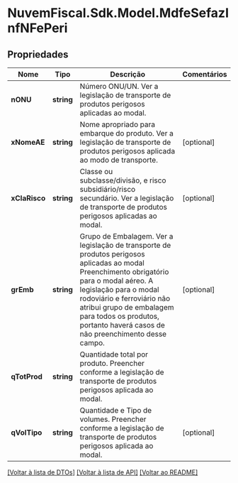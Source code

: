 # NuvemFiscal.Sdk.Model.MdfeSefazInfNFePeri

## Propriedades

Nome | Tipo | Descrição | Comentários
------------ | ------------- | ------------- | -------------
**nONU** | **string** | Número ONU/UN.  Ver a legislação de transporte de produtos perigosos aplicadas ao modal. | 
**xNomeAE** | **string** | Nome apropriado para embarque do produto.  Ver a legislação de transporte de produtos perigosos aplicada ao modo de transporte. | [optional] 
**xClaRisco** | **string** | Classe ou subclasse/divisão, e risco subsidiário/risco secundário.  Ver a legislação de transporte de produtos perigosos aplicadas ao modal. | [optional] 
**grEmb** | **string** | Grupo de Embalagem.  Ver a legislação de transporte de produtos perigosos aplicadas ao modal                 Preenchimento obrigatório para o modal aéreo.                 A legislação para o modal rodoviário e ferroviário não atribui grupo de embalagem para todos os produtos, portanto haverá casos de não preenchimento desse campo. | [optional] 
**qTotProd** | **string** | Quantidade total por produto.  Preencher conforme a legislação de transporte de produtos perigosos aplicada ao modal. | 
**qVolTipo** | **string** | Quantidade e Tipo de volumes.  Preencher conforme a legislação de transporte de produtos perigosos aplicada ao modal. | [optional] 

[[Voltar à lista de DTOs]](../README.md#documentation-for-models) [[Voltar à lista de API]](../README.md#documentation-for-api-endpoints) [[Voltar ao README]](../README.md)

